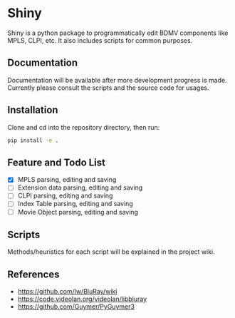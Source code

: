 # Shiny

Shiny is a python package to programmatically edit BDMV components like MPLS, CLPI, etc. It also includes scripts for common purposes.

## Documentation
Documentation will be available after more development progress is made. Currently please consult the scripts and the source code for usages.

## Installation
Clone and cd into the repository directory, then run:
```bash
pip install -e .
```

## Feature and Todo List
 - [x] MPLS parsing, editing and saving
 - [ ] Extension data parsing, editing and saving
 - [ ] CLPI parsing, editing and saving
 - [ ] Index Table parsing, editing and saving
 - [ ] Movie Object parsing, editing and saving

## Scripts
Methods/heuristics for each script will be explained in the project wiki.

## References
 - https://github.com/lw/BluRay/wiki
 - https://code.videolan.org/videolan/libbluray
 - https://github.com/Guymer/PyGuymer3

